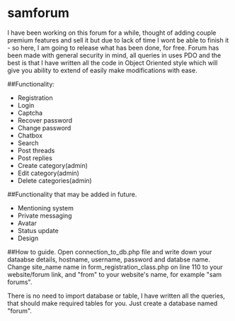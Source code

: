 # samforum

I have been working on this forum for a while, thought of adding couple premium features and sell it but due to lack of time I wont be able to finish it - so here, I am going to release what has been done, for free. Forum has been made with general security in mind, all queries in uses PDO and the best is that I have written all the code in Object Oriented style which will give you ability to extend of easily make modifications with ease.

##Functionality:
- Registration
- Login
- Captcha
- Recover password
- Change password
- Chatbox
- Search
- Post threads
- Post replies
- Create category(admin)
- Edit category(admin)
- Delete categories(admin)


##Functionality that may be added in future.
- Mentioning system
- Private messaging
- Avatar
- Status update
- Design

##How to guide.
  Open connection_to_db.php file and write down your dataabse details, hostname, username, password and databse name.
  Change site_name name in form_registration_class.php on line 110 to your website/forum link, and "from" to your website's name, for example "sam forums".

There is no need to import database or table, I have written all the queries, that should make required tables for you. Just create a database named "forum".
